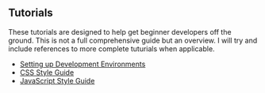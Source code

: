 Tutorials
------

These tutorials are designed to help get beginner developers off the ground. This is not a full comprehensive guide but an overview. I will try and include references to more complete tuturials when applicable.

* [Setting up Development Environments](http://github.com/cdrake757/nodejs-boilerplate/blob/master/tutorials/SettingUpTheStack.md)
* [CSS Style Guide](http://github.com/cdrake757/nodejs-boilerplate/blob/master/tutorials/css/README.md)
* [JavaScript Style Guide](http://github.com/cdrake757/nodejs-boilerplate/blob/master/tutorials/JavaScript-styleguide.md)
